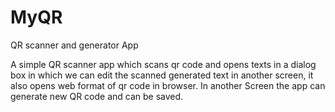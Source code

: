 # MyQR
QR scanner and generator App

A simple QR scanner app which scans qr code and opens texts in a dialog box in which we can edit the scanned generated text in another screen, it also opens web format of qr code in browser.
In another Screen the app can generate new QR code and can be saved.

